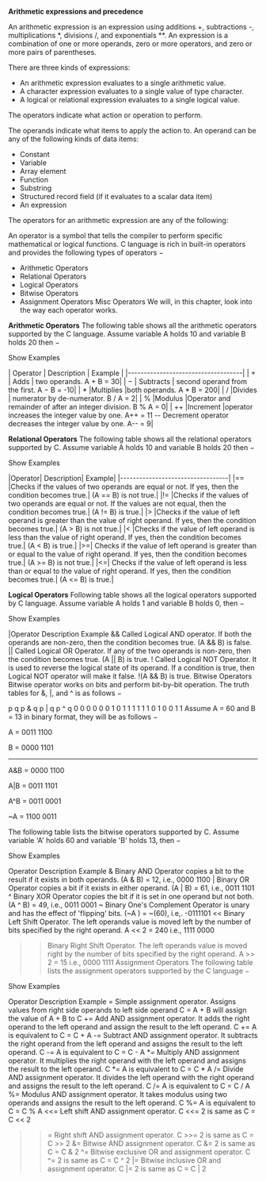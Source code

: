 **Arithmetic expressions and precedence** 

An arithmetic expression is an expression using additions +, subtractions -, multiplications *, divisions /, and exponentials **. 
An expression is a combination of one or more operands, zero or more operators, and zero or more pairs of parentheses.

There are three kinds of expressions:

- An arithmetic expression evaluates to a single arithmetic value.
- A character expression evaluates to a single value of type character.
- A logical or relational expression evaluates to a single logical value.

The operators indicate what action or operation to perform.

The operands indicate what items to apply the action to. An operand can be any of the following kinds of data items:

- Constant
- Variable
- Array element
- Function
- Substring
- Structured record field (if it evaluates to a scalar data item)
- An expression

The operators for an arithmetic expression are any of the following:

An operator is a symbol that tells the compiler to perform specific mathematical or logical functions. C language is rich in built-in operators and provides the following types of operators −

- Arithmetic Operators
- Relational Operators
- Logical Operators
- Bitwise Operators
- Assignment Operators
Misc Operators
We will, in this chapter, look into the way each operator works.

**Arithmetic Operators**
The following table shows all the arithmetic operators supported by the C language. Assume variable A holds 10 and variable B holds 20 then −

Show Examples

|  Operator |  Description | Example |
|------------------------------------|
|     +     |	Adds       | two operands.	A + B = 30|
|     −	    |  Subtracts   | second operand from the first.	A − B = -10|
|     *	    |Multiplies    |both operands.	A * B = 200|
|    /      |Divides    | numerator by de-numerator.	B / A = 2|
|    %      |Modulus    |Operator and remainder of after an integer division.	B % A = 0|
|    ++     |Increment  |operator increases the integer value by one.	A++ = 11
--	Decrement operator decreases the integer value by one.	A-- = 9|

**Relational Operators**
The following table shows all the relational operators supported by C. Assume variable A holds 10 and variable B holds 20 then −

Show Examples

|Operator|	Description|	Example|
|----------------------------------|
|==	|Checks if the values of two operands are equal or not. If yes, then the condition becomes true.|	(A == B) is not true.|
|!=	|Checks if the values of two operands are equal or not. If the values are not equal, then the condition becomes true.|	(A != B) is true.|
|>	|Checks if the value of left operand is greater than the value of right operand. If yes, then the condition becomes true.|	(A > B) is not true.|
|<	|Checks if the value of left operand is less than the value of right operand. If yes, then the condition becomes true.|	(A < B) is true.|
|>=|	Checks if the value of left operand is greater than or equal to the value of right operand. If yes, then the condition becomes true.|	(A >= B) is not true.|
|<=|	Checks if the value of left operand is less than or equal to the value of right operand. If yes, then the condition becomes true.|	(A <= B) is true.|

**Logical Operators**
Following table shows all the logical operators supported by C language. Assume variable A holds 1 and variable B holds 0, then −

Show Examples

|Operator	Description	Example
&&	Called Logical AND operator. If both the operands are non-zero, then the condition becomes true.	(A && B) is false.
||	Called Logical OR Operator. If any of the two operands is non-zero, then the condition becomes true.	(A || B) is true.
!	Called Logical NOT Operator. It is used to reverse the logical state of its operand. If a condition is true, then Logical NOT operator will make it false.	!(A && B) is true.
Bitwise Operators
Bitwise operator works on bits and perform bit-by-bit operation. The truth tables for &, |, and ^ is as follows −

p	q	p & q	p | q	p ^ q
0	0	0	0	0
0	1	0	1	1
1	1	1	1	0
1	0	0	1	1
Assume A = 60 and B = 13 in binary format, they will be as follows −

A = 0011 1100

B = 0000 1101

-----------------

A&B = 0000 1100

A|B = 0011 1101

A^B = 0011 0001

~A = 1100 0011

The following table lists the bitwise operators supported by C. Assume variable 'A' holds 60 and variable 'B' holds 13, then −

Show Examples

Operator	Description	Example
&	Binary AND Operator copies a bit to the result if it exists in both operands.	(A & B) = 12, i.e., 0000 1100
|	Binary OR Operator copies a bit if it exists in either operand.	(A | B) = 61, i.e., 0011 1101
^	Binary XOR Operator copies the bit if it is set in one operand but not both.	(A ^ B) = 49, i.e., 0011 0001
~	Binary One's Complement Operator is unary and has the effect of 'flipping' bits.	(~A ) = ~(60), i.e,. -0111101
<<	Binary Left Shift Operator. The left operands value is moved left by the number of bits specified by the right operand.	A << 2 = 240 i.e., 1111 0000
>>	Binary Right Shift Operator. The left operands value is moved right by the number of bits specified by the right operand.	A >> 2 = 15 i.e., 0000 1111
Assignment Operators
The following table lists the assignment operators supported by the C language −

Show Examples

Operator	Description	Example
=	Simple assignment operator. Assigns values from right side operands to left side operand	C = A + B will assign the value of A + B to C
+=	Add AND assignment operator. It adds the right operand to the left operand and assign the result to the left operand.	C += A is equivalent to C = C + A
-=	Subtract AND assignment operator. It subtracts the right operand from the left operand and assigns the result to the left operand.	C -= A is equivalent to C = C - A
*=	Multiply AND assignment operator. It multiplies the right operand with the left operand and assigns the result to the left operand.	C *= A is equivalent to C = C * A
/=	Divide AND assignment operator. It divides the left operand with the right operand and assigns the result to the left operand.	C /= A is equivalent to C = C / A
%=	Modulus AND assignment operator. It takes modulus using two operands and assigns the result to the left operand.	C %= A is equivalent to C = C % A
<<=	Left shift AND assignment operator.	C <<= 2 is same as C = C << 2
>>=	Right shift AND assignment operator.	C >>= 2 is same as C = C >> 2
&=	Bitwise AND assignment operator.	C &= 2 is same as C = C & 2
^=	Bitwise exclusive OR and assignment operator.	C ^= 2 is same as C = C ^ 2
|=	Bitwise inclusive OR and assignment operator.	C |= 2 is same as C = C | 2


